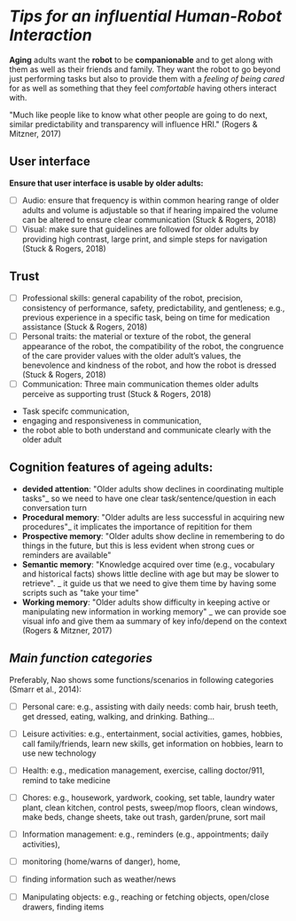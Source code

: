 # *Tips for an influential Human-Robot Interaction*

**Aging** adults want the **robot** to be **companionable** and to get along with them as well as their friends and family. They want the robot to go beyond just performing tasks but also to provide them with a _feeling of being cared_ for as well as something that they feel _comfortable_ having others interact with.

"Much like people like to know what other people are going to do next, similar predictability and transparency will influence HRI." (Rogers & Mitzner, 2017)

 ## User interface
 **Ensure that user interface is usable by older adults:**
- [ ] Audio: ensure that frequency is within common hearing range of older adults and volume is adjustable so that if hearing impaired the volume can be altered to
ensure clear communication (Stuck & Rogers, 2018)
- [ ] Visual: make sure that guidelines are followed for older adults by providing high contrast, large print, and simple steps for navigation (Stuck & Rogers, 2018)

## Trust  
- [ ] Professional skills:  general capability of the robot, precision, consistency of performance, safety, predictability, and gentleness; e.g., previous experience in a specific task, being on time for medication assistance (Stuck & Rogers, 2018)
- [ ] Personal traits: the material or texture of the robot, the general appearance of the robot, the compatibility of the robot, the congruence of the care provider values with the older adult’s values, the benevolence and kindness of the robot, and how the robot is dressed (Stuck & Rogers, 2018)
- [ ] Communication: Three main communication themes older adults perceive as supporting trust (Stuck & Rogers, 2018)
- Task specifc communication,
- engaging and responsiveness in communication,
- the robot able to both understand and communicate clearly with the older adult

## Cognition features of ageing adults:
- **devided attention**: "Older adults show declines in coordinating multiple tasks"_ so we need to have one clear task/sentence/question in each conversation turn
- **Procedural memory**: "Older adults are less successful in acquiring new procedures"_ it implicates the importance of repitition for them
- **Prospective memory**: "Older adults show decline in remembering to do things in the future, but this is less evident when strong cues or reminders are available"
- **Semantic memory**: "Knowledge acquired over time (e.g., vocabulary and historical facts) shows little decline with age but may be slower to retrieve". _ it guide us that we need to give them time by having some scripts such as "take your time"
- **Working memory**: "Older adults show difficulty in keeping active or manipulating new information in working memory" _ we can provide soe visual info and give them aa summary of key info/depend on the context (Rogers & Mitzner, 2017)



## *Main function categories*
Preferably, Nao shows some functions/scenarios in following categories (Smarr et al., 2014):
- [ ] Personal care: e.g., assisting with daily needs: comb hair, brush teeth, get dressed, eating, walking, and drinking. Bathing… 
  
- [ ] Leisure activities: e.g., entertainment, social activities, games, hobbies, call family/friends, learn new skills, get information on hobbies, learn to use new technology

- [ ]  Health: e.g., medication management, exercise, calling doctor/911, remind to take medicine  
- [ ]  Chores: e.g., housework, yardwork, cooking, set table, laundry water plant, clean kitchen, control pests, sweep/mop floors, clean windows, make beds, change sheets, take out trash, garden/prune, sort mail
- [ ]  Information management: e.g., reminders (e.g., appointments; daily activities), 
- [ ]  monitoring (home/warns of danger), home, 
- [ ]  finding information such as weather/news
- [ ]  Manipulating objects: e.g., reaching or fetching objects, open/close drawers, finding items

 
